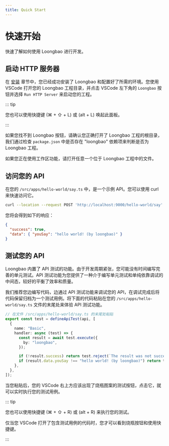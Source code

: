 ```yaml
---
title: Quick Start
---
```


# 快速开始

快速了解如何使用 Loongbao 进行开发。

## 启动 HTTP 服务器

在 [安装](/docs/install) 章节中，您已经成功安装了 Loongbao 和配置好了所需的环境。您使用 VSCode 打开您的 Loongbao 工程目录，并点击 VSCode 左下角的 `Loongbao` 按钮并选择 `Run HTTP Server` 来启动您的工程。

::: tip

您也可以使用快捷键 (⌘ + ⇧ + L) 或 (alt + L) 唤起此面板。

:::

如果您找不到 Loongbao 按钮，请确认您正确打开了 Loongbao 工程的根目录，我们通过检查 `package.json` 中是否存在 "loongbao" 依赖项来判断是否为 Loongbao 工程。

如果您正在使用工作区功能，请打开任意一个位于 Loongbao 工程中的文件。

## 访问您的 API

在您的 `/src/apps/hello-world/say.ts` 中，是一个示例 API。您可以使用 curl 来快速访问它。

```bash
curl --location --request POST 'http://localhost:9000/hello-world/say' --header 'Content-Type: application/json' --data-raw '{"by":"loongbao"}'
```

您将会得到如下的响应：

```json
{
  "success": true,
  "data": { "youSay": "hello world! (by loongbao)" }
}
```

## 测试您的 API

Loongbao 内置了 API 测试的功能。由于开发周期紧张，您可能没有时间编写完善的单元测试。API 测试功能为您提供了一种介于编写单元测试和单纯依靠调试的中间态，较好的平衡了效率和质量。

我们推荐您边编写代码，边通过 API 测试功能来调试您的 API，在调试完成后将代码保留归档为一个测试用例。将下面的代码粘贴在您的 `/src/apps/hello-world/say.ts` 文件的末尾处来体验 API 测试功能。

```ts
// 在文件 /src/apps/hello-world/say.ts 的末尾处粘贴
export const test = defineApiTest(api, [
  {
    name: "Basic",
    handler: async (test) => {
      const result = await test.execute({
        by: "loongbao",
      });

      if (!result.success) return test.reject(`The result was not success`);
      if (result.data.youSay !== "hello world! (by loongbao)") return test.reject(`"youSay" is inconsistent with expectations.`);
    },
  },
]);
```

当您粘贴后，您的 VSCode 右上方应该出现了烧瓶图案的测试按钮，点击它，就可以实时执行您的测试用例。

::: tip

您也可以使用快捷键 (⌘ + ⇧ + R) 或 (alt + R) 来执行您的测试。

仅当您 VSCode 打开了包含测试用例的代码时，您才可以看到烧瓶按钮和使用快捷键。

:::
